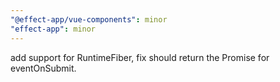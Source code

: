```yaml
---
"@effect-app/vue-components": minor
"effect-app": minor
---
```


add support for RuntimeFiber, fix should return the Promise for eventOnSubmit.
